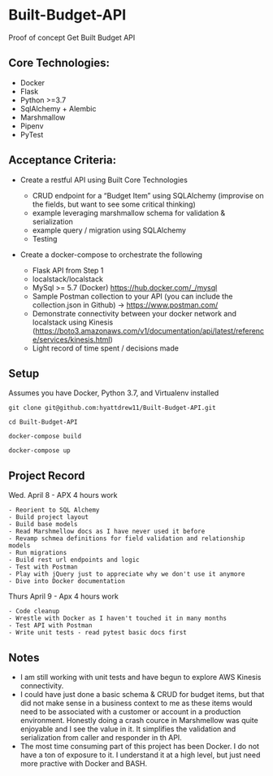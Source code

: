 # Built-Budget-API
Proof of concept Get Built Budget API

## Core Technologies:

* Docker
* Flask
* Python >=3.7
* SqlAlchemy + Alembic
* Marshmallow
* Pipenv
* PyTest

## Acceptance Criteria:
* Create a restful API using Built Core Technologies
	- CRUD endpoint for a “Budget Item” using SQLAlchemy (improvise on the fields, but want to see some critical thinking)
	- example leveraging marshmallow schema for validation & serialization
	- example query / migration using SQLAlchemy
	- Testing

* Create a docker-compose to orchestrate the following
	- Flask API from Step 1
	- localstack/localstack
	- MySql >= 5.7 (Docker) https://hub.docker.com/_/mysql
	- Sample Postman collection to your API (you can include the collection.json in Github) -> https://www.postman.com/
	- Demonstrate connectivity between your docker network and localstack using Kinesis (https://boto3.amazonaws.com/v1/documentation/api/latest/reference/services/kinesis.html)
	- Light record of time spent / decisions made

## Setup
Assumes you have Docker, Python 3.7, and Virtualenv installed
```
git clone git@github.com:hyattdrew11/Built-Budget-API.git

cd Built-Budget-API

docker-compose build

docker-compose up
```
## Project Record
Wed. April 8 - APX 4 hours work

	- Reorient to SQL Alchemy 
	- Build project layout
	- Build base models
	- Read Marshmellow docs as I have never used it before
	- Revamp schmea definitions for field validation and relationship models
	- Run migrations
	- Build rest url endpoints and logic
	- Test with Postman
	- Play with jQuery just to appreciate why we don't use it anymore
	- Dive into Docker documentation

Thurs April 9 - Apx 4 hours work

	- Code cleanup
	- Wrestle with Docker as I haven't touched it in many months
	- Test API with Postman 
	- Write unit tests - read pytest basic docs first

## Notes

- I am still working with unit tests and have begun to explore AWS Kinesis connectivity. 
- I could have just done a basic schema & CRUD for budget items, but that did not make sense in a business context to me as these items would need to be associated with a customer or account in a production environment. Honestly doing a crash cource in Marshmellow was quite enjoyable and I see the value in it. It simplifies the validation and serialization from caller and responder in th API. 
- The most time consuming part of this project has been Docker. I do not have a ton of exposure to it. I understand it at a high level, but just need more practive with Docker and BASH. 
